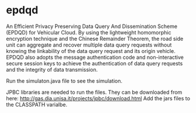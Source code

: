 # epdqd
An Efficient Privacy Preserving Data Query And Dissemination Scheme (EPDQD) for Vehicular Cloud.
By using the lightweight homomorphic encryption technique and the Chinese Remainder
Theorem, the road side unit can aggregate and recover multiple data query requests
without knowing the linkability of the data query request and its origin vehicle. EPDQD
also adopts the message authentication code and non-interactive secure session keys to
achieve the authentication of data query requests and the integrity of data transmission.


Run the simulaton.java file to see the simulation.

JPBC libraries are needed to run the files. 
They can be downloaded from here: http://gas.dia.unisa.it/projects/jpbc/download.html 
Add the jars files to the CLASSPATH varialbe.
